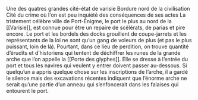 Une des quatres grandes cité-état de varisie
Bordure nord de la civilisation
Cité du crime où l'on est peu inquiété des conséquences de ses actes
La tristement célèbre ville de Port-Énigme, le port le plus au nord de la [[Varisie]], est connue pour être un repaire de scélérats, de parias et pire encore. Le port et les bordels des docks grouillent de coupe-jarrets et les représentants de la loi ne sont qu’un gang de voleurs de plus (et pas le plus puissant, loin de là). Pourtant, dans ce lieu de perdition, on trouve quantité d’érudits et d’historiens qui tentent de déchiffrer les runes de la grande arche que l’on appelle la [[Porte des glyphes]]. Elle se dresse à l’entrée du port et tous les navires qui veulent y entrer doivent passer au-dessous. Si quelqu’un a appris quelque chose sur les inscriptions de l’arche, il a gardé le silence mais des excavations récentes indiquent que l’énorme arche ne serait qu’une partie d’un anneau qui s’enfoncerait dans les falaises qui entourent le port.